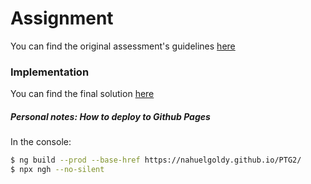 # Assignment

You can find the original assessment's guidelines [here](http://plnkr.co/edit/9AKXk1dNW6EvhG98A0rg?p=info)

### Implementation

You can find the final solution [here](https://nahuelgoldy.github.io/PTG2/PTG2/)


##### Personal notes: How to deploy to Github Pages

In the console:
```bash
$ ng build --prod --base-href https://nahuelgoldy.github.io/PTG2/
$ npx ngh --no-silent
```
